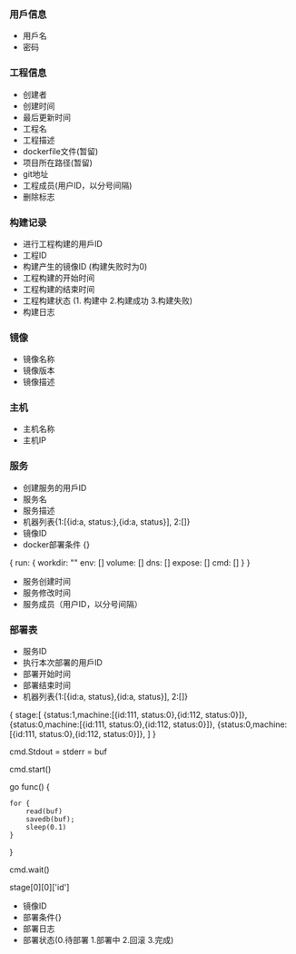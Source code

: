 ### 用戶信息
* 用戶名
* 密码

### 工程信息
* 创建者
* 创建时间
* 最后更新时间
* 工程名
* 工程描述
* dockerfile文件(暂留)
* 项目所在路径(暂留)
* git地址
* 工程成员(用户ID，以分号间隔)
* 删除标志

### 构建记录
* 进行工程构建的用戶ID
* 工程ID
* 构建产生的镜像ID (构建失败时为0)
* 工程构建的开始时间
* 工程构建的结束时间
* 工程构建状态	(1.	构建中	2.构建成功	3.构建失败)
* 构建日志

### 镜像
* 镜像名称
* 镜像版本
* 镜像描述

### 主机
* 主机名称
* 主机IP

### 服务
* 创建服务的用戶ID
* 服务名
* 服务描述
* 机器列表{1:[{id:a,	status:},{id:a,	status}],	2:[]}
* 镜像ID
* docker部署条件	{}


{
    run: {
        workdir: ""
        env:    []
        volume: []
        dns:    []
        expose: []
        cmd:    []
    }
}



* 服务创建时间
* 服务修改时间
* 服务成员（用户ID，以分号间隔）

### 部署表
* 服务ID
* 执行本次部署的用戶ID
* 部署开始时间
* 部署结束时间
* 机器列表{1:[{id:a,	status},{id:a,	status}],	2:[]}

{
    stage:[
        {status:1,machine:[{id:111, status:0},{id:112, status:0}]},
        {status:0,machine:[{id:111, status:0},{id:112, status:0}]},
        {status:0,machine:[{id:111, status:0},{id:112, status:0}]},
    ]
}

cmd.Stdout = stderr = buf

cmd.start()

go func() {

    for {
        read(buf)
        savedb(buf);
        sleep(0.1)
    }
}

cmd.wait()

stage[0][0]['id']

* 镜像ID
* 部署条件{}
* 部署日志
* 部署状态(0.待部署	1.部署中	2.回滚	3.完成)	